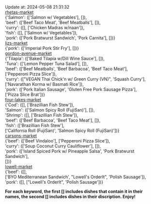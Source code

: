 Update at: 2024-05-08 21:31:32  
[rhetas-market](https://wisc-housingdining.nutrislice.com/menu/rhetas-market/lunch/2024-05-08)  
{'Salmon': (['Salmon w/ Vegetables'], []),  
 'beef': (['Beef Taco Meat', 'Beef Meatballs'], []),  
 'curry': ([], ['Chicken Madras w/naan']),  
 'fish': ([], ['Salmon w/ Vegetables']),  
 'pork': (['Pork Bratwurst Sandwich', 'Pork Carnita'], [])}  
[lizs-market](https://wisc-housingdining.nutrislice.com/menu/lizs-market/lunch/2024-05-08)  
{'pork': (['Imperial Pork Stir Fry'], [])}  
[gordon-avenue-market](https://wisc-housingdining.nutrislice.com/menu/gordon-avenue-market/lunch/2024-05-08)  
{'Tilapia': (['Baked Tilapia w/Dill Wine Sauce'], []),  
 'Tuna': (['Lemon Pepper Tuna Salad'], []),  
 'beef': (['Beef Meatballs', 'Beef Barbacoa', 'Beef Taco Meat'],  
          ['Pepperoni Pizza Slice']),  
 'curry': (["VEGAN Thai Chick'n w/ Green Curry (VN)", 'Squash Curry'],  
           ['Navarathan Korma w/ Basmati Rice']),  
 'pork': (['Pork Italian Sausage', 'Gluten Free Pork Sausage Pizza'],  
          ['Pizza Slice Brat'])}  
[four-lakes-market](https://wisc-housingdining.nutrislice.com/menu/four-lakes-market/lunch/2024-05-08)  
{'Cod': ([], ['Brazillian Fish Stew']),  
 'Salmon': (['Salmon Spicy Roll (FujiSan)'], []),  
 'Shrimp': ([], ['Brazillian Fish Stew']),  
 'beef': (['Beef Barbacoa', 'Beef Taco Meat'], []),  
 'fish': (['Brazillian Fish Stew'],  
          ['California Roll  (FujiSan)', 'Salmon Spicy Roll (FujiSan)'])}  
[carsons-market](https://wisc-housingdining.nutrislice.com/menu/carsons-market/lunch/2024-05-08)  
{'beef': (['Beef Vindaloo'], ['Pepperoni Pizza Slice']),  
 'curry': (['Soup Coconut Curry Cauliflower'], []),  
 'pork': (['Island Spiced Pork w/ Pineapple Salsa', 'Pork Bratwurst Sandwich'],  
          [])}  
[lowell-market](https://wisc-housingdining.nutrislice.com/menu/lowell-market/lunch/2024-05-08)  
{'beef': ([],  
          ['BYO Mediterranean Sandwich', "Lowell's OrderIt", 'Polish Sausage']),  
 'pork': ([], ["Lowell's OrderIt", 'Polish Sausage'])}  
  
**For each keyword, the first [] includes dishes that contain it in their names, the second [] includes dishes in their discription. Enjoy!**  

